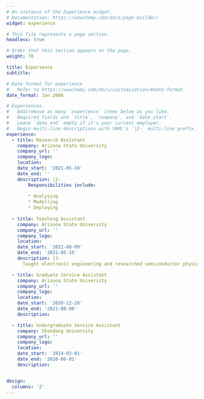 ```yaml
---
# An instance of the Experience widget.
# Documentation: https://wowchemy.com/docs/page-builder/
widget: experience

# This file represents a page section.
headless: true

# Order that this section appears on the page.
weight: 70

title: Experience
subtitle:

# Date format for experience
#   Refer to https://wowchemy.com/docs/customization/#date-format
date_format: Jan 2006

# Experiences.
#   Add/remove as many `experience` items below as you like.
#   Required fields are `title`, `company`, and `date_start`.
#   Leave `date_end` empty if it's your current employer.
#   Begin multi-line descriptions with YAML's `|2-` multi-line prefix.
experience:
  - title: Research Assistant
    company: Arizona State University
    company_url: ''
    company_logo:
    location:
    date_start: '2021-05-16'
    date_end: ''
    description: |2-
        Responsibilities include:
        
        * Analysing
        * Modelling
        * Deploying
        
  - title: Teaching Assistant
    company: Arizona State University
    company_url: ''
    company_logo:
    location:
    date_start: '2021-08-09'
    date_end: '2022-05-15'
    description: |2-
      Taught electronic engineering and researched semiconductor physics.

  - title: Graduate Service Assistant
    company: Arizona State University
    company_url: ''
    company_logo:
    location:
    date_start: '2020-12-28'
    date_end: '2021-08-08'
    description: 

  - title: Undergraduate Service Assistant
    company: Shandong University
    company_url: ''
    company_logo:
    location:
    date_start: '2014-03-01'
    date_end: '2016-06-01'
    description: 


design:
  columns: '2'
---
```

